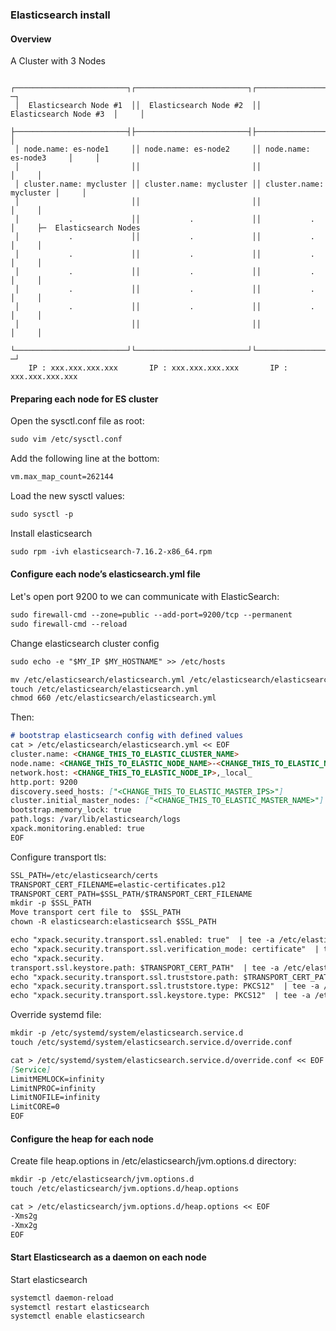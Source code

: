 ### Elasticsearch install

#### Overview

A Cluster with 3 Nodes

  ```
   ┌─────────────────────────┐┌─────────────────────────┐┌─────────────────────────┐    ─┐
   │  Elasticsearch Node #1  ││  Elasticsearch Node #2  ││  Elasticsearch Node #3  │     │
   ├─────────────────────────┤├─────────────────────────┤├─────────────────────────┤     │
   │ node.name: es-node1     ││ node.name: es-node2     ││ node.name: es-node3     │     │
   │                         ││                         ││                         │     │
   │ cluster.name: mycluster ││ cluster.name: mycluster ││ cluster.name: mycluster │     │
   │                         ││                         ││                         │     │
   │           .             ││           .             ││           .             │     ├─  Elasticsearch Nodes
   │           .             ││           .             ││           .             │     │
   │           .             ││           .             ││           .             │     │
   │           .             ││           .             ││           .             │     │
   │           .             ││           .             ││           .             │     │
   │           .             ││           .             ││           .             │     │
   │                         ││                         ││                         │     │
   └─────────────────────────┘└─────────────────────────┘└─────────────────────────┘    ─┘
      IP : xxx.xxx.xxx.xxx       IP : xxx.xxx.xxx.xxx       IP : xxx.xxx.xxx.xxx
  ```

#### Preparing each node for ES cluster

Open the sysctl.conf file as root:
```markdown
sudo vim /etc/sysctl.conf
```
Add the following line at the bottom:
```markdown
vm.max_map_count=262144
```
Load the new sysctl values:
```markdown
sudo sysctl -p
```
Install elasticsearch
```markdown
sudo rpm -ivh elasticsearch-7.16.2-x86_64.rpm
```
#### Configure each node’s elasticsearch.yml file

Let's open port 9200 to we can communicate with ElasticSearch:
```markdown
sudo firewall-cmd --zone=public --add-port=9200/tcp --permanent
sudo firewall-cmd --reload
```
 
Change elasticsearch cluster config
```markdown
sudo echo -e "$MY_IP $MY_HOSTNAME" >> /etc/hosts
```
```markdown
mv /etc/elasticsearch/elasticsearch.yml /etc/elasticsearch/elasticsearch.yml.orig~
touch /etc/elasticsearch/elasticsearch.yml
chmod 660 /etc/elasticsearch/elasticsearch.yml
```

Then: 

```markdown
# bootstrap elasticsearch config with defined values
cat > /etc/elasticsearch/elasticsearch.yml << EOF
cluster.name: <CHANGE_THIS_TO_ELASTIC_CLUSTER_NAME>
node.name: <CHANGE_THIS_TO_ELASTIC_NODE_NAME>-<CHANGE_THIS_TO_ELASTIC_NODE_NUMBER>
network.host: <CHANGE_THIS_TO_ELASTIC_NODE_IP>,_local_
http.port: 9200
discovery.seed_hosts: ["<CHANGE_THIS_TO_ELASTIC_MASTER_IPS>"]
cluster.initial_master_nodes: ["<CHANGE_THIS_TO_ELASTIC_MASTER_NAME>"]
bootstrap.memory_lock: true
path.logs: /var/lib/elasticsearch/logs
xpack.monitoring.enabled: true
EOF
```

Configure transport tls:
  
```markdown
SSL_PATH=/etc/elasticsearch/certs
TRANSPORT_CERT_FILENAME=elastic-certificates.p12
TRANSPORT_CERT_PATH=$SSL_PATH/$TRANSPORT_CERT_FILENAME
mkdir -p $SSL_PATH
Move transport cert file to  $SSL_PATH
chown -R elasticsearch:elasticsearch $SSL_PATH
```

```markdown  
echo "xpack.security.transport.ssl.enabled: true"  | tee -a /etc/elasticsearch/elasticsearch.yml
echo "xpack.security.transport.ssl.verification_mode: certificate"  | tee -a /etc/elasticsearch/elasticsearch.yml
echo "xpack.security.
transport.ssl.keystore.path: $TRANSPORT_CERT_PATH"  | tee -a /etc/elasticsearch/elasticsearch.yml
echo "xpack.security.transport.ssl.truststore.path: $TRANSPORT_CERT_PATH"  | tee -a /etc/elasticsearch/elasticsearch.yml
echo "xpack.security.transport.ssl.truststore.type: PKCS12"  | tee -a /etc/elasticsearch/elasticsearch.yml
echo "xpack.security.transport.ssl.keystore.type: PKCS12"  | tee -a /etc/elasticsearch/elasticsearch.yml
```
Override systemd file:
```markdown
mkdir -p /etc/systemd/system/elasticsearch.service.d
touch /etc/systemd/system/elasticsearch.service.d/override.conf
```
```markdown
cat > /etc/systemd/system/elasticsearch.service.d/override.conf << EOF
[Service]
LimitMEMLOCK=infinity
LimitNPROC=infinity
LimitNOFILE=infinity
LimitCORE=0
EOF
```

#### Configure the heap for each node

Create file heap.options in  /etc/elasticsearch/jvm.options.d directory:
```markdown
mkdir -p /etc/elasticsearch/jvm.options.d
touch /etc/elasticsearch/jvm.options.d/heap.options
```
```markdown  
cat > /etc/elasticsearch/jvm.options.d/heap.options << EOF
-Xms2g
-Xmx2g
EOF
```
#### Start Elasticsearch as a daemon on each node

Start elasticsearch 
```markdown
systemctl daemon-reload
systemctl restart elasticsearch
systemctl enable elasticsearch
```

